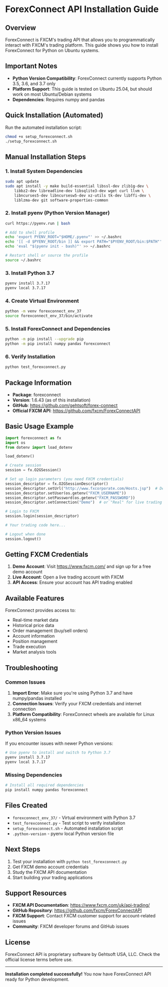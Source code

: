 # ForexConnect API Installation Guide

## Overview

ForexConnect is FXCM's trading API that allows you to programmatically interact with FXCM's trading platform. This guide shows you how to install ForexConnect for Python on Ubuntu systems.

## Important Notes

- **Python Version Compatibility**: ForexConnect currently supports Python 3.5, 3.6, and 3.7 only
- **Platform Support**: This guide is tested on Ubuntu 25.04, but should work on most Ubuntu/Debian systems
- **Dependencies**: Requires numpy and pandas

## Quick Installation (Automated)

Run the automated installation script:

```bash
chmod +x setup_forexconnect.sh
./setup_forexconnect.sh
```

## Manual Installation Steps

### 1. Install System Dependencies

```bash
sudo apt update
sudo apt install -y make build-essential libssl-dev zlib1g-dev \
    libbz2-dev libreadline-dev libsqlite3-dev wget curl llvm \
    libncurses5-dev libncursesw5-dev xz-utils tk-dev libffi-dev \
    liblzma-dev git software-properties-common
```

### 2. Install pyenv (Python Version Manager)

```bash
curl https://pyenv.run | bash

# Add to shell profile
echo 'export PYENV_ROOT="$HOME/.pyenv"' >> ~/.bashrc
echo '[[ -d $PYENV_ROOT/bin ]] && export PATH="$PYENV_ROOT/bin:$PATH"' >> ~/.bashrc
echo 'eval "$(pyenv init - bash)"' >> ~/.bashrc

# Restart shell or source the profile
source ~/.bashrc
```

### 3. Install Python 3.7

```bash
pyenv install 3.7.17
pyenv local 3.7.17
```

### 4. Create Virtual Environment

```bash
python -m venv forexconnect_env_37
source forexconnect_env_37/bin/activate
```

### 5. Install ForexConnect and Dependencies

```bash
python -m pip install --upgrade pip
python -m pip install numpy pandas forexconnect
```

### 6. Verify Installation

```bash
python test_forexconnect.py
```

## Package Information

- **Package**: forexconnect
- **Version**: 1.6.43 (as of this installation)
- **GitHub**: https://github.com/gehtsoft/forex-connect
- **Official FXCM API**: https://github.com/fxcm/ForexConnectAPI

## Basic Usage Example

```python
import forexconnect as fx
import os
from dotenv import load_dotenv

load_dotenv()

# Create session
session = fx.O2GSession()

# Set up login parameters (you need FXCM credentials)
session_descriptor = fx.O2GSessionDescriptor()
session_descriptor.setUrl("http://www.fxcorporate.com/Hosts.jsp")  # Demo server
session_descriptor.setUser(os.getenv("FXCM_USERNAME"))
session_descriptor.setPassword(os.getenv("FXCM_PASSWORD"))
session_descriptor.setConnection("Demo")  # or "Real" for live trading

# Login to FXCM
session.login(session_descriptor)

# Your trading code here...

# Logout when done
session.logout()
```

## Getting FXCM Credentials

1. **Demo Account**: Visit https://www.fxcm.com/ and sign up for a free demo account
2. **Live Account**: Open a live trading account with FXCM
3. **API Access**: Ensure your account has API trading enabled

## Available Features

ForexConnect provides access to:

- Real-time market data
- Historical price data
- Order management (buy/sell orders)
- Account information
- Position management
- Trade execution
- Market analysis tools

## Troubleshooting

### Common Issues

1. **Import Error**: Make sure you're using Python 3.7 and have numpy/pandas installed
2. **Connection Issues**: Verify your FXCM credentials and internet connection
3. **Platform Compatibility**: ForexConnect wheels are available for Linux x86_64 systems

### Python Version Issues

If you encounter issues with newer Python versions:

```bash
# Use pyenv to install and switch to Python 3.7
pyenv install 3.7.17
pyenv local 3.7.17
```

### Missing Dependencies

```bash
# Install all required dependencies
pip install numpy pandas forexconnect
```

## Files Created

- `forexconnect_env_37/` - Virtual environment with Python 3.7
- `test_forexconnect.py` - Test script to verify installation
- `setup_forexconnect.sh` - Automated installation script
- `.python-version` - pyenv local Python version file

## Next Steps

1. Test your installation with `python test_forexconnect.py`
2. Get FXCM demo account credentials
3. Study the FXCM API documentation
4. Start building your trading applications

## Support Resources

- **FXCM API Documentation**: https://www.fxcm.com/uk/api-trading/
- **GitHub Repository**: https://github.com/fxcm/ForexConnectAPI
- **FXCM Support**: Contact FXCM customer support for account-related issues
- **Community**: FXCM developer forums and GitHub issues

## License

ForexConnect API is proprietary software by Gehtsoft USA, LLC. Check the official license terms before use.

---

**Installation completed successfully!** You now have ForexConnect API ready for Python development.